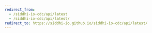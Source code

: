 ```yaml
---
redirect_from:
  - /siddhi-io-cdc/api/latest
  - /siddhi-io-cdc/api/latest/
redirect_to: https://siddhi-io.github.io/siddhi-io-cdc/api/latest/
---
```

